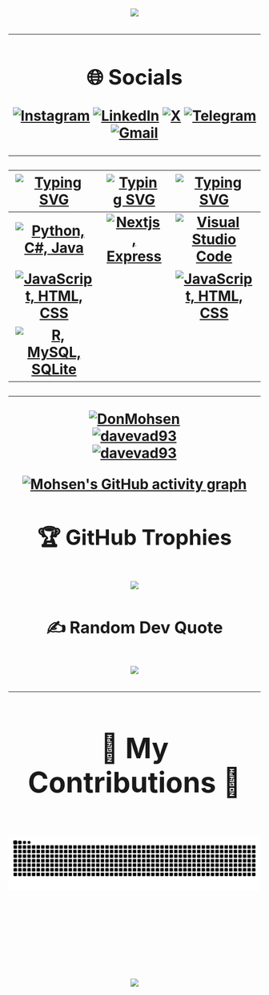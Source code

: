 <h1 align="center">
  <img src="https://readme-typing-svg.herokuapp.com/?font=DynaPuff&size=35&center=true&vCenter=true&width=900&height=70&duration=4000&lines=Hello+There!+👋;+I'm+Mohsen+Khojasteh+nezhad+!;" />

<hr>
<div align="center">

<h2>🌐 Socials</h2>

[![Instagram](https://img.shields.io/badge/Instagram-%23E4405F.svg?logo=Instagram&logoColor=white)](https://instagram.com/mohsenova) 
[![LinkedIn](https://img.shields.io/badge/LinkedIn-blue?style=flat&logo=linkedin&logoColor=white)](https://linkedin.com/in/mohsen-khojasteh-nezhad)
[![X](https://img.shields.io/badge/X-black.svg?logo=X&logoColor=white)](https://x.com/donmohsen) 
[![Telegram](https://img.shields.io/badge/Telegram-f7f8fa?logo=telegram)](https://t.me/DonMohsen) 
[![Gmail](https://img.shields.io/badge/Gmail-333333.svg?logo=gmail&logoColor=red)](mailto:mohsenkhojastehnezhad@gmail.com)

</div>
<hr>

| [![Typing SVG](https://readme-typing-svg.herokuapp.com?font=Fira+Code&size=25&pause=1000&color=62c1ec&center=true&vCenter=true&repeat=false&random=false&width=300&lines=Languages)](https://git.io/typing-svg) | [![Typing SVG](https://readme-typing-svg.herokuapp.com?font=Fira+Code&size=25&pause=1000&color=62c1ec&center=true&vCenter=true&repeat=false&random=false&width=200&lines=Frameworks)](https://git.io/typing-svg) | [![Typing SVG](https://readme-typing-svg.herokuapp.com?font=Fira+Code&size=25&pause=1000&color=62c1ec&center=true&vCenter=true&repeat=false&random=false&width=200&lines=IDEs)](https://git.io/typing-svg) | [![Typing SVG](https://readme-typing-svg.herokuapp.com?font=Fira+Code&size=25&pause=1000&color=62c1ec&center=true&vCenter=true&repeat=false&random=false&width=200&lines=Tools)](https://git.io/typing-svg) | [![Typing SVG](https://readme-typing-svg.herokuapp.com?font=Fira+Code&size=25&pause=1000&color=62c1ec&center=true&vCenter=true&repeat=false&random=false&width=300&lines=Operating+Systems)](https://git.io/typing-svg) |
| ----- | ---- | ---- | ---- | ---- |
| <div align="center"><a href="https://skillicons.dev"><img src="https://skillicons.dev/icons?i=ts,js" title="Python, C#, Java"/></a></div> | <div align="center"><a href="https://skillicons.dev"><img src="https://skillicons.dev/icons?i=nextjs,express" title="Nextjs , Express"/></a></div>| <div align="center"><a href="https://skillicons.dev"><img src="https://skillicons.dev/icons?i=vscode" title="Visual Studio Code"/></a></div> | <div align="center"><a href="https://skillicons.dev"><img src="https://skillicons.dev/icons?i=git,github" title="Git, GitHub"/></a></div> | <div align="center"><a href="https://skillicons.dev"><img src="https://skillicons.dev/icons?i=windows" title="Windows"/></a></div> |
| <div align="center"><a href="https://skillicons.dev"><img src="https://skillicons.dev/icons?i=html,css" title="JavaScript, HTML, CSS"/></a></div> | <div align="center"></div> | <div align="center"><a href="https://skillicons.dev"><img src="https://skillicons.dev/icons?i=visualstudio" title="JavaScript, HTML, CSS"/></a></div> | <div align="center"><a href="https://skillicons.dev"><img src="https://skillicons.dev/icons?i=docker" title="Docker"/></a></div> | <div align="center"><a href="https://skillicons.dev"><img src="https://skillicons.dev/icons?i=debian" title="Linux"/></a></div> |
| <div align="center"><a href="https://skillicons.dev"><img src="https://skillicons.dev/icons?i=mongodb,postgresql" title="R, MySQL, SQLite"/></a></div> | <div align="center"></div> | <div align="center"></div> | <div align="center"></div> | <div align="center"></div> | 
     
<hr>

<div align="center">
  <a href="https://github.com/anuraghazra/github-readme-stats"><img src="https://github-readme-stats-davevad93s-projects.vercel.app/api/top-langs?username=DonMohsen&show_icons=true&locale=en&layout=compact&langs_count=16&title_color=62c1ec&text_color=62c1ec&border_color=62c1ec&theme=chartreuse-dark" alt="DonMohsen" width=460 /></a>
  <br>
  <a href="https://github.com/anuraghazra/github-readme-stats"><img src="https://github-readme-stats-davevad93s-projects.vercel.app/api?username=DonMohsen&show_icons=true&locale=en&title_color=62c1ec&text_color=62c1ec&icon_color=62c1ec&border_color=62c1ec&theme=chartreuse-dark&show=discussions_answered,prs_merged,reviews&include_all_commits=true" alt="davevad93" width=460 /></a>
  <br>
  <a href="https://github.com/DenverCoder1/github-readme-streak-stats"><img src="https://github-readme-streak-stats-davevad93s-projects.vercel.app/?user=DonMohsen&&border=62c1ec&stroke=62c1ec&ring=62c1ec&fire=00FF2B&currStreakNum=00FF2B&sideNums=00FF2B&currStreakLabel=00FF2B&sideLabels=00FF2B&dates=00FF2B&theme=chartreuse-dark" alt="davevad93" width=460 /></a>
</div>

[![Mohsen's GitHub activity graph](https://github-readme-activity-graph.vercel.app/graph?username=DonMohsen&theme=github-compact&bg_color=000000&line=009A22&point=98FB98&color=00FF2B&title_color=00FF2B&area=true)](https://github.com/ashutosh00710/github-readme-activity-graph)






<div align="center">
  
## 🏆 GitHub Trophies
![](https://github-profile-trophy.vercel.app/?username=donmohsen&theme=aura&no-frame=true&no-bg=true&margin-w=4)

### ✍️ Random Dev Quote
![](https://quotes-github-readme.vercel.app/api?type=horizontal&theme=radical)
  
</div>

---
<div align="center">
<h1>🐍 My Contributions 🐍</h1>
  <br>
 <img alt="snake eating my contributions" src="https://raw.githubusercontent.com/DonMohsen/DonMohsen/output/github-contribution-grid-snake.svg" />
  
  <br/><br/><br/>
</div>

[![](https://visitcount.itsvg.in/api?id=donmohsen&icon=0&color=0)](https://visitcount.itsvg.in)
